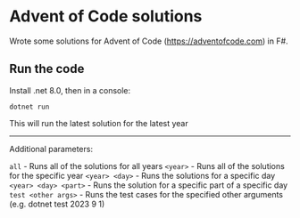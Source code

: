 # Advent of Code solutions

Wrote some solutions for Advent of Code (https://adventofcode.com) in F#.

## Run the code

Install .net 8.0, then in a console:

```
dotnet run
```

This will run the latest solution for the latest year

---

Additional parameters:

`all` - Runs all of the solutions for all years
`<year>` - Runs all of the solutions for the specific year
`<year> <day>` - Runs the solutions for a specific day
`<year> <day> <part>` - Runs the solution for a specific part of a specific day
`test <other args>` - Runs the test cases for the specified other arguments (e.g. dotnet test 2023 9 1)